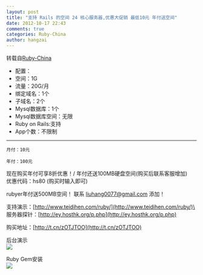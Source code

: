 ```yaml
---
layout: post
title: "支持 Rails 的空间 24 核心服务器,优惠大促销 最低10元 年付送空间"
date: 2012-10-17 22:43
comments: true
categories: Ruby-China
author: hangzai
---
```

转载自[Ruby-China](http://ruby-china.org/topics/3003)
-   配置：
-   空间：1G
-   流量：20G/月
-   绑定域名：1个
-   子域名：2个
-   Mysql数据库：1个
-   Mysql数据库空间：无限
-   Ruby on Rails:支持
-   App个数：不限制

* * * * *

`月付：10元`

`年付：100元`

现在购买年付可享8折优惠！/ 年付还送100MB硬盘空间(购买后联系客服增加)\
 优惠代码：hs80 (购买时输入即可)

rubyer年付送500MB空间！ 联系 liuhang0077@gmail.com 添加！

支持演示：[http://www.teidihen.com/ruby/](http://www.teidihen.com/ruby/)\
 服务器探针：[http://ey.hosthk.org/p.php](http://ey.hosthk.org/p.php)

购买地址：[http://t.cn/zOTJTOO](http://t.cn/zOTJTOO)

后台演示\
![](http://l.ruby-china.org/photo/f95af676fe1a0cc2fa4b0f7010258432.jpg)

Ruby Gem安装\
![](http://l.ruby-china.org/photo/13475e43d55ebd0278aeda9f57f06461.jpg)

